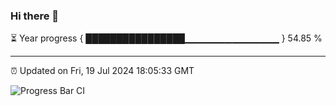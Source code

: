 ### Hi there 👋

⏳ Year progress { ████████████████▁▁▁▁▁▁▁▁▁▁▁▁▁▁ } 54.85 %

---

⏰ Updated on Fri, 19 Jul 2024 18:05:33 GMT

![Progress Bar CI](https://github.com/liununu/liununu/workflows/Progress%20Bar%20CI/badge.svg)
